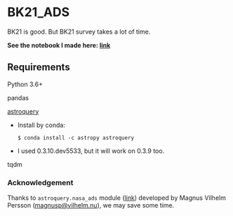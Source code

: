 # BK21_ADS
BK21 is good. But BK21 survey takes a lot of time. 

**See the notebook I made here: [link](https://nbviewer.jupyter.org/github/ysbach/BK21_ADS/blob/master/BK2019_survey.ipynb)**



## Requirements

Python 3.6+

pandas

[astroquery](https://astroquery.readthedocs.io/en/latest/) 

* Install by conda:

  ```
  $ conda install -c astropy astroquery
  ```

* I used 0.3.10.dev5533, but it will work on 0.3.9 too.

tqdm



### Acknowledgement

Thanks to ``astroquery.nasa_ads`` module ([link](https://astroquery.readthedocs.io/en/latest/nasa_ads/nasa_ads.html)) developed by Magnus Vilhelm Persson ([magnusp@vilhelm.nu](mailto:magnusp%40vilhelm.nu)), we may save some time.

